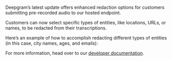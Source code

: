 Deepgram’s latest update offers enhanced redaction options for customers submitting pre-recorded audio to our hosted endpoint.

Customers can now select specific types of entities, like locations, URLs, or names, to be redacted from their transcriptions.

Here’s an example of how to accomplish redacting different types of entities (in this case, city names, ages, and emails):

For more information, head over to our [developer documentation](https://developers.deepgram.com/docs/redaction).

